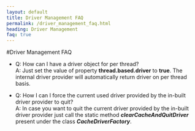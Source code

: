 ```yaml
---
layout: default
title: Driver Management FAQ
permalink: /driver_management_faq.html
heading: Driver Management 
faq: true
---
```

#Driver Management FAQ

* Q: How can I have a driver object for per thread? <br/>
A: Just set the value of property **thread.based.driver** to **true**. The internal driver provider will automatically return driver on per thread basis.<br/>

* Q: How I can I force the current used driver provided by the in-built driver provider to quit?<br/>
A: In case you want to quit the current driver provided by the in-built driver provider just call the static method _**clearCacheAndQuitDriver**_ present under the class 
_**CacheDriverFactory**_.
<br/>

